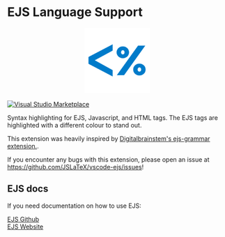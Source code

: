 # EJS Language Support

<p align='center'>
  <img src="assets/icon.svg" width="150" />
</p>

[![Visual&nbsp;Studio Marketplace](https://img.shields.io/visual-studio-marketplace/v/leonzalion.vscode-ejs.svg?label=Visual%20Studio%20Marketplace)](https://marketplace.visualstudio.com/items?itemName=leonzalion.vscode-ejs)

Syntax highlighting for EJS, Javascript, and HTML tags. The EJS tags are highlighted with a different colour to stand out.

This extension was heavily inspired by [Digitalbrainstem's ejs-grammar extension.](https://github.com/Digitalbrainstem/ejs-grammar).

If you encounter any bugs with this extension, please open an issue at <https://github.com/JSLaTeX/vscode-ejs/issues>!

## EJS docs

If you need documentation on how to use EJS:

[EJS Github](https://github.com/mde/ejs)
\
[EJS Website](https://ejs.co/)

